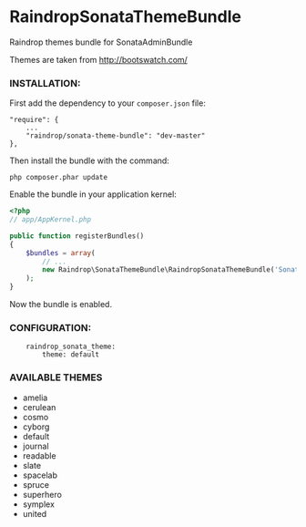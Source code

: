 RaindropSonataThemeBundle
=========================

Raindrop themes bundle for SonataAdminBundle

Themes are taken from http://bootswatch.com/

### **INSTALLATION**:

First add the dependency to your `composer.json` file:

    "require": {
        ...
        "raindrop/sonata-theme-bundle": "dev-master"
    },

Then install the bundle with the command:

    php composer.phar update

Enable the bundle in your application kernel:

``` php
<?php
// app/AppKernel.php

public function registerBundles()
{
    $bundles = array(
        // ...
        new Raindrop\SonataThemeBundle\RaindropSonataThemeBundle('SonataAdminBundle'),
    );
}
```

Now the bundle is enabled.

### **CONFIGURATION**:

        raindrop_sonata_theme:
            theme: default


### **AVAILABLE THEMES** ##

- amelia
- cerulean
- cosmo
- cyborg
- default
- journal
- readable
- slate
- spacelab
- spruce
- superhero
- symplex
- united
